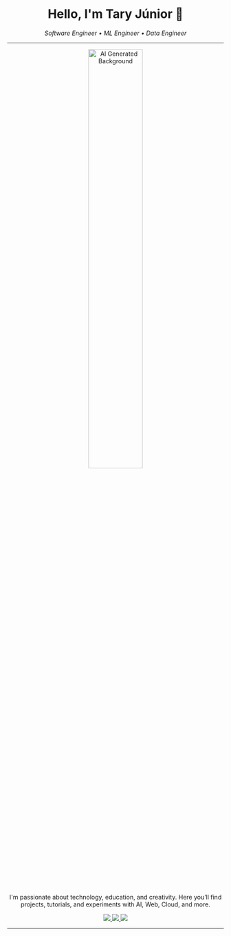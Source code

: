 <h1 align="center">Hello, I'm Tary Júnior 👋</h1>

<p align="center">
  <em>Software Engineer • ML Engineer • Data Engineer</em>
</p>

---

<p align="center">
  <img src="https://github.com/Fernanda-Kipper/Fernanda-Kipper/blob/main/cosmos.gif" alt="AI Generated Background" width="50%" />
</p>

<p align="center">
  I'm passionate about technology, education, and creativity.  
  Here you’ll find projects, tutorials, and experiments with AI, Web, Cloud, and more.
</p>

<p align="center">
  <a href="https://www.linkedin.com/in/tary-nascimento/">
    <img src="https://img.shields.io/badge/-LinkedIn-6633cc?style=flat-square&logo=Linkedin&logoColor=white">
  </a>
  <a href="">
    <img src="https://img.shields.io/badge/-Website-6633cc?style=flat-square&logo=Google-Chrome&logoColor=white">
  </a>
  <a href="mailto:tary.junior47@gmail.com">
    <img src="https://img.shields.io/badge/tary.junior47@gmail.com-6633cc?style=flat-square&logo=Gmail&logoColor=white">
  </a>
</p>

---



